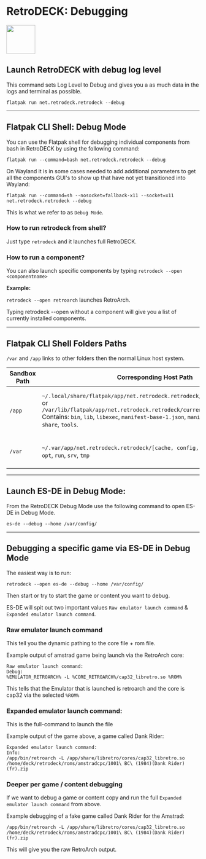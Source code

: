 # RetroDECK: Debugging

<img src="../../../wiki_icons/pixelitos/folder-red-android.png" width="75">


## Launch RetroDECK with debug log level

This command sets Log Level to Debug and gives you a as much data in the logs and terminal as possible.

```
flatpak run net.retrodeck.retrodeck --debug
```

---


## Flatpak CLI Shell: Debug Mode

You can use the Flatpak shell for debugging individual components from bash in RetroDECK by using the following command:

```
flatpak run --command=bash net.retrodeck.retrodeck --debug
```

On Wayland it is in some cases needed to add additional parameters to get all the components GUI's to show up that have not yet transitioned into Wayland:

```
flatpak run --command=sh --nosocket=fallback-x11 --socket=x11 net.retrodeck.retrodeck --debug
```

This is what we refer to as `Debug Mode`.



### How to run retrodeck from shell?

Just type `retrodeck` and it launches full RetroDECK.

### How to run a component?

You can also launch specific components by typing `retrodeck --open <componentname>`


**Example:**

`retrodeck --open retroarch` launches RetroArch.

Typing retrodeck --open without a component will give you a list of currently installed components.

---

## Flatpak CLI Shell Folders Paths


`/var` and `/app` links to other folders then the normal Linux host system.

| **Sandbox Path** | **Corresponding Host Path** | **Comment** |
|------------------|-----------------------------|-----------------|
| `/app` | `~/.local/share/flatpak/app/net.retrodeck.retrodeck/current/active/files/`<br>or<br>`/var/lib/flatpak/app/net.retrodeck.retrodeck/current/active/files/` Contains: `bin`, `lib`, `libexec`, `manifest-base-1.json`, `manifest.json`, `retrodeck`, `share`, `tools`. | Read‑only runtime environment supplied by the Flatpak package.  |
| `/var` | `~/.var/app/net.retrodeck.retrodeck/[cache, config, data]`, `db`, `home`, `mnt`, `opt`, `run`, `srv`, `tmp` | Writable portion of the sandbox. |


---

## Launch ES-DE in Debug Mode:

From the RetroDECK Debug Mode use the following command to open ES-DE in Debug Mode.

```
es-de --debug --home /var/config/
```

---


## Debugging a specific game via ES-DE in Debug Mode

The easiest way is to run:


```
retrodeck --open es-de --debug --home /var/config/
```

Then start or try to start the game or content you want to debug.

ES-DE will spit out two important values  `Raw emulator launch command` & `Expanded emulator launch command`.


###  Raw emulator launch command

This tell you the dynamic pathing to the core file + rom file.

Example output of amstrad game being launch via the RetroArch core:

```
Raw emulator launch command:
Debug:
%EMULATOR_RETROARCH% -L %CORE_RETROARCH%/cap32_libretro.so %ROM%
```

This tells that the Emulator that is launched is retroarch and the core is cap32 via the selected `%ROM%`


### Expanded emulator launch command:

This is the full-command to launch the file

Example output of the game above, a game called Dank Rider:

```
Expanded emulator launch command:
Info:
/app/bin/retroarch -L /app/share/libretro/cores/cap32_libretro.so /home/deck/retrodeck/roms/amstradcpc/1001\ BC\ (1984)(Dank Rider)(fr).zip
```

### Deeper per game / content debugging

If we want to debug a game or content copy and run the full `Expanded emulator launch command` from above.

Example debugging of a fake game called Dank Rider for the Amstrad:

```
/app/bin/retroarch -L /app/share/libretro/cores/cap32_libretro.so /home/deck/retrodeck/roms/amstradcpc/1001\ BC\ (1984)(Dank Rider)(fr).zip
```

This will give you the raw RetroArch output.

